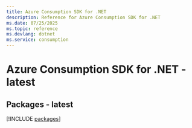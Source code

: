 ```yaml
---
title: Azure Consumption SDK for .NET
description: Reference for Azure Consumption SDK for .NET
ms.date: 07/25/2025
ms.topic: reference
ms.devlang: dotnet
ms.service: consumption
---
```

# Azure Consumption SDK for .NET - latest
## Packages - latest
[!INCLUDE [packages](consumption-index.md)]